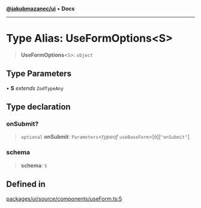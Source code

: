 [**@jakubmazanec/ui**](../README.md) • **Docs**

---

# Type Alias: UseFormOptions\<S\>

> **UseFormOptions**\<`S`\>: `object`

## Type Parameters

• **S** _extends_ `ZodTypeAny`

## Type declaration

### onSubmit?

> `optional` **onSubmit**: `Parameters`\<_typeof_ `useBaseForm`\>\[`0`\]\[`"onSubmit"`\]

### schema

> **schema**: `S`

## Defined in

[packages/ui/source/components/useForm.ts:5](https://github.com/jakubmazanec/tools/blob/2afd81e4680434017b6f838733fd5ccd928cec42/packages/ui/source/components/useForm.ts#L5)
